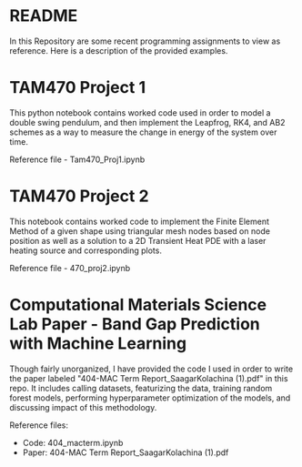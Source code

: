 # README

In this Repository are some recent programming assignments to view as reference. Here is a description of the provided examples. 




# TAM470 Project 1

This python notebook contains worked code used in order to model a double swing pendulum, and then implement the Leapfrog, RK4, and AB2 schemes as a way to measure the change in energy of the system over time. 

Reference file - Tam470_Proj1.ipynb


# TAM470 Project 2

This notebook contains worked code to implement the Finite Element Method of a given shape using triangular mesh nodes based on node position as well as a solution to a 2D Transient Heat PDE with a laser heating source and corresponding plots. 

Reference file - 470_proj2.ipynb


# Computational Materials Science Lab Paper - Band Gap Prediction with Machine Learning

Though fairly unorganized, I have provided the code I used in order to write the paper labeled "404-MAC Term Report_SaagarKolachina (1).pdf" in this repo. It includes calling datasets, featurizing the data, training random forest models, performing hyperparameter optimization of the models, and discussing impact of this methodology. 

Reference files:
- Code: 404_macterm.ipynb
- Paper: 404-MAC Term Report_SaagarKolachina (1).pdf
